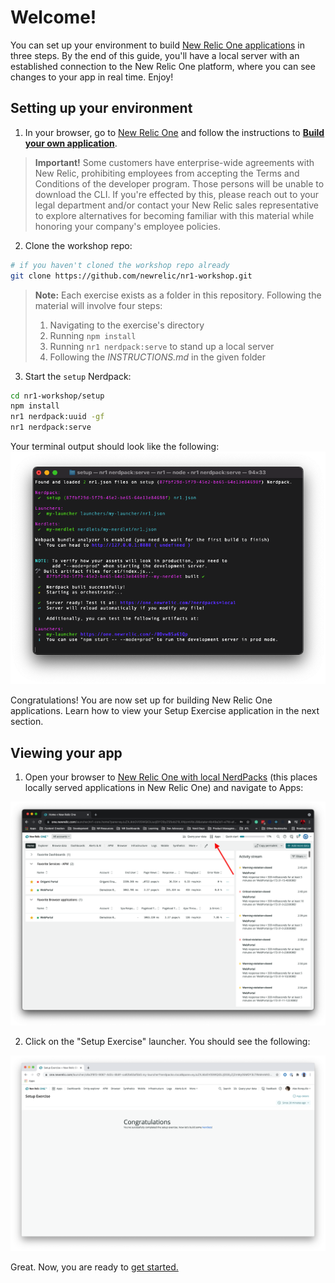 # Welcome!

You can set up your environment to build [New Relic One applications](https://docs.newrelic.com/docs/new-relic-programmable-platform-introduction) in three steps. By the end of this guide, you'll have a local server with an established connection to the New Relic One platform, where you can see changes to your app in real time. Enjoy!

## Setting up your environment

1. In your browser, go to [New Relic One](https://one.newrelic.com/) and follow the instructions to [**Build your own application**](https://one.newrelic.com/launcher/developer-center.launcher#pane=eyJuZXJkbGV0SWQiOiJkZXZlbG9wZXItY2VudGVyLmRldmVsb3Blci1jZW50ZXIifQ==).

> **Important!** Some customers have enterprise-wide agreements with New Relic, prohibiting employees from accepting the Terms and Conditions of the developer program. Those persons will be unable to download the CLI. If you're effected by this, please reach out to your legal department and/or contact your New Relic sales representative to explore alternatives for becoming familiar with this material while honoring your company's employee policies.

2. Clone the workshop repo:

```bash
# if you haven't cloned the workshop repo already
git clone https://github.com/newrelic/nr1-workshop.git
```

> **Note:** Each exercise exists as a folder in this repository. Following the material will involve four steps:
>
> 1. Navigating to the exercise's directory
> 2. Running `npm install`
> 3. Running `nr1 nerdpack:serve` to stand up a local server
> 4. Following the _INSTRUCTIONS.md_ in the given folder

3. Start the `setup` Nerdpack:

```bash
cd nr1-workshop/setup
npm install
nr1 nerdpack:uuid -gf
nr1 nerdpack:serve
```

Your terminal output should look like the following:
![terminal](screenshots/setup_screen_2021.png)

Congratulations! You are now set up for building New Relic One applications. Learn how to view your Setup Exercise application in the next section.

## Viewing your app

1. Open your browser to [New Relic One with local NerdPacks](https://one.newrelic.com?nerdpacks=local) (this places locally served applications in New Relic One) and navigate to Apps:

![View Nerdpacks](screenshots/setup_screen05.png)

2. Click on the "Setup Exercise" launcher. You should see the following:

![Congratulations](screenshots/setup_screen06.png)

Great. Now, you are ready to [get started.](https://github.com/newrelic/nr1-workshop)
